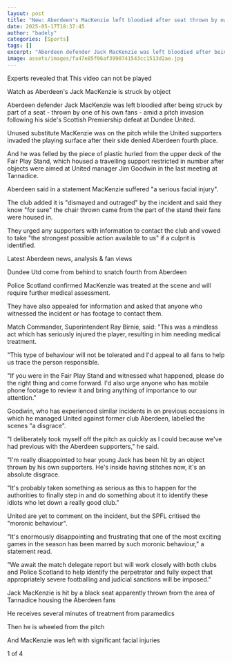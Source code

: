 ```yaml
---
layout: post
title: "New: Aberdeen's MacKenzie left bloodied after seat thrown by own fans"
date: 2025-05-17T18:37:45
author: "badely"
categories: [Sports]
tags: []
excerpt: "Aberdeen defender Jack MacKenzie was left bloodied after being struck by an object thrown by one of his own fans amid a pitch invasion following his s"
image: assets/images/fa47e85f06af3990741543cc1513d2ae.jpg
---
```


Experts revealed that This video can not be played

Watch as Aberdeen's Jack MacKenzie is struck by object

Aberdeen defender Jack MacKenzie was left bloodied after being struck by part of a seat - thrown by one of his own fans - amid a pitch invasion following his side's Scottish Premiership defeat at Dundee United.

Unused substitute MacKenzie was on the pitch while the United supporters invaded the playing surface after their side denied Aberdeen fourth place.

And he was felled by the piece of plastic hurled from the upper deck of the Fair Play Stand, which housed a travelling support restricted in number after objects were aimed at United manager Jim Goodwin in the last meeting at Tannadice. 

Aberdeen said in a statement MacKenzie suffered "a serious facial injury".

The club added it is "dismayed and outraged" by the incident and said they know "for sure" the chair thrown came from the part of the stand their fans were housed in.

They urged any supporters with information to contact the club and vowed to take "the strongest possible action available to us" if a culprit is identified.

Latest Aberdeen news, analysis & fan views

Dundee Utd come from behind to snatch fourth from Aberdeen

Police Scotland confirmed MacKenzie was treated at the scene and will require further medical assessment.

They have also appealed for information and asked that anyone who witnessed the incident or has footage to contact them.  

Match Commander, Superintendent Ray Birnie, said: "This was a mindless act which has seriously injured the player, resulting in him needing medical treatment.

"This type of behaviour will not be tolerated and I'd appeal to all fans to help us trace the person responsible.

"If you were in the Fair Play Stand and witnessed what happened, please do the right thing and come forward. I'd also urge anyone who has mobile phone footage to review it and bring anything of importance to our attention."

Goodwin, who has experienced similar incidents in on previous occasions in which he managed United against former club Aberdeen, labelled the scenes "a disgrace".

"I deliberately took myself off the pitch as quickly as I could because we've had previous with the Aberdeen supporters," he said.

"I'm really disappointed to hear young Jack has been hit by an object thrown by his own supporters. He's inside having stitches now, it's an absolute disgrace.

"It's probably taken something as serious as this to happen for the authorities to finally step in and do something about it to identify these idiots who let down a really good club." 

United are yet to comment on the incident, but the SPFL critised the "moronic behaviour".

"It's enormously disappointing and frustrating that one of the most exciting games in the season has been marred by such moronic behaviour," a statement read.

"We await the match delegate report but will work closely with both clubs and Police Scotland to help identify the perpetrator and fully expect that appropriately severe footballing and judicial sanctions will be imposed."

Jack MacKenzie is hit by a black seat apparently thrown from the area of Tannadice housing the Aberdeen fans

He receives several minutes of treatment from paramedics

Then he is wheeled from the pitch

And MacKenzie was left with significant facial injuries

1 of 4

